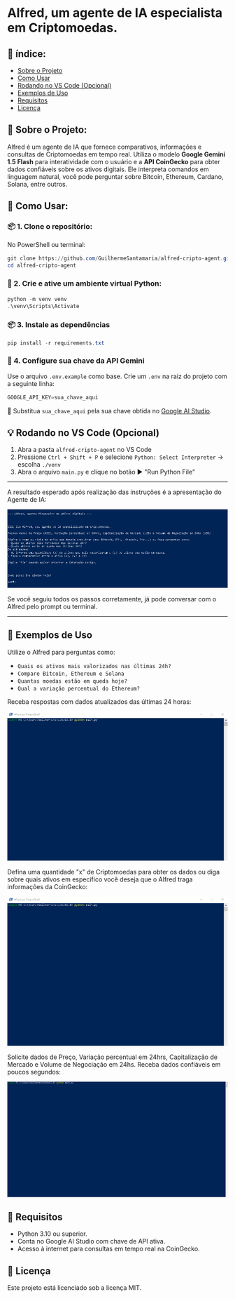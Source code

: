 # Alfred, um agente de IA especialista em Criptomoedas.

## 📖 índice:

- [Sobre o Projeto](#sobre-o-projeto)
- [Como Usar](#como-usar)
- [Rodando no VS Code (Opcional)](#rodando-no-vs-code-opcional)
- [Exemplos de Uso](#exemplos-de-uso)
- [Requisitos](#requisitos)
- [Licença](#licença)

## 📌 Sobre o Projeto:

Alfred é um agente de IA que fornece comparativos, informações e consultas de Criptomoedas em tempo real. Utiliza o modelo **Google Gemini 1.5 Flash** para interatividade com o usuário e a **API CoinGecko** para obter dados confiáveis sobre os ativos digitais. Ele interpreta comandos em linguagem natural, você pode perguntar sobre Bitcoin, Ethereum, Cardano, Solana, entre outros.

## 🔧 Como Usar:

### 📦 1. Clone o repositório:

No PowerShell ou terminal:

```powershell
git clone https://github.com/GuilhermeSantamaria/alfred-cripto-agent.git
cd alfred-cripto-agent
```

### 🐍 2. Crie e ative um ambiente virtual Python:

```powershell
python -m venv venv
.\venv\Scripts\Activate
```

### 📦 3. Instale as dependências

```powershell
pip install -r requirements.txt
```

### 🔑 4. Configure sua chave da API Gemini

Use o arquivo `.env.example` como base. Crie um `.env` na raiz do projeto com a seguinte linha:

```powershell
GOOGLE_API_KEY=sua_chave_aqui
```

🔐 Substitua `sua_chave_aqui` pela sua chave obtida no [Google AI Studio](https://aistudio.google.com/app/apikey).

## 💡 Rodando no VS Code (Opcional)

1. Abra a pasta `alfred-cripto-agent` no VS Code
2. Pressione `Ctrl + Shift + P` e selecione `Python: Select Interpreter` → escolha `./venv`
3. Abra o arquivo `main.py` e clique no botão ▶️ "Run Python File"

---

A resultado esperado após realização das instruções é a apresentação do Agente de IA:

![Resultado esperado](assets/standart_prompt.png)

Se você seguiu todos os passos corretamente, já pode conversar com o Alfred pelo prompt ou terminal.

---

## 🧠 Exemplos de Uso

Utilize o Alfred para perguntas como:

- `Quais os ativos mais valorizados nas últimas 24h?`
- `Compare Bitcoin, Ethereum e Solana`
- `Quantas moedas estão em queda hoje?`
- `Qual a variação percentual do Ethereum?`

Receba respostas com dados atualizados das últimas 24 horas:

![Funcionamento do Alfred](assets/gif1.gif)

Defina uma quantidade "x" de Criptomoedas para obter os dados ou diga sobre quais ativos em específico você deseja que o Alfred traga informações da CoinGecko:

![Funcionamento do Alfred](assets/gif2.gif)

Solicite dados de Preço, Variação percentual em 24hrs, Capitalização de Mercado e Volume de Negociação em 24hs.
Receba dados confiáveis em poucos segundos:

![Funcionamento do Alfred](assets/gif3.gif)

## 🧰 Requisitos

- Python 3.10 ou superior.
- Conta no Google AI Studio com chave de API ativa.
- Acesso à internet para consultas em tempo real na CoinGecko.

## 📄 Licença

Este projeto está licenciado sob a licença MIT.
